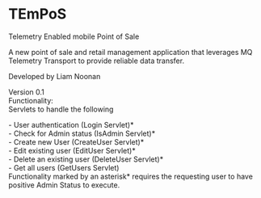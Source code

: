 # TEmPoS
Telemetry Enabled mobile Point of Sale

A new point of sale and retail management application that leverages MQ Telemetry Transport to provide reliable data transfer.

Developed by Liam Noonan

Version 0.1 <br>
Functionality: <br>
Servlets to handle the following <br>
   <p> - User authentication (Login Servlet)*  <br>
    - Check for Admin status (IsAdmin Servlet)*<br>
    - Create new User (CreateUser Servlet)*<br>
    - Edit existing user (EditUser Servlet)*<br>
    - Delete an existing user (DeleteUser Servlet)*<br>
    - Get all users (GetUsers Servlet)<br>
Functionality marked by an asterisk* requires the requesting user to have positive Admin Status to execute.</p>
